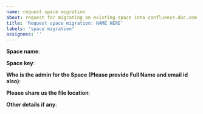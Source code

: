 ```yaml
---
name: request space migration
about: request for migrating an existing space into confluence.dxc.com
title: 'Request space migration: NAME HERE'
labels: "space migration"
assignees: ''
---
```


**Space name**:

**Space key**:

**Who is the admin for the Space (Please provide Full Name and email id also)**:  

**Please share us the file location**: 

**Other details if any**:
